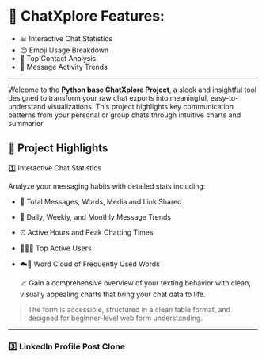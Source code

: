 # 🌟  ChatXplore Features:
- 📊 Interactive Chat Statistics
- 😊 Emoji Usage Breakdown  
- 👥 Top Contact Analysis
- 📅 Message Activity Trends

---


Welcome to the **Python base ChatXplore Project**, a sleek and insightful tool designed to transform your raw chat exports into meaningful, easy-to-understand visualizations.
This project highlights key communication patterns from your personal or group chats through intuitive charts and summarier

## 📌 Project Highlights

1️⃣ Interactive Chat Statistics

Analyze your messaging habits with detailed stats including:
- 📩 Total Messages, Words, Media and Link Shared
- 📆 Daily, Weekly, and Monthly Message Trends
- ⏰ Active Hours and Peak Chatting Times
- 🧑‍💼👑 Top Active Users
- ☁️📝 Word Cloud of Frequently Used Words

  📈 Gain a comprehensive overview of your texting behavior with clean, visually appealing charts that bring your chat data to life.


> The form is accessible, structured in a clean table format, and designed for beginner-level web form understanding.

---

### 3️⃣ LinkedIn Profile Post Clone

